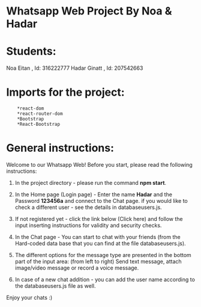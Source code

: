 # Whatsapp Web Project By Noa & Hadar

 # Students:
   Noa Eitan , Id: 316222777
   Hadar Ginatt , Id: 207542663
    
   # Imports for the project:
        *react-dom
        *react-router-dom
        *Bootstrap
        *React-Bootstrap
        
   # General instructions:
   
   Welcome to our Whatsapp Web!
   Before you start, please read the following instructions:
   
   1. In the project directory - please run the command **npm start**.
   
   2. In the Home page (Login page) - Enter the name **Hadar** and the Password **123456a** and connect to the Chat page.
      if you would like to check a different user -  see the details in  databaseusers.js.
   3. If not registered yet - click the link below (Click here) and follow the input inserting instructions for validity and security checks.
   4. In the Chat page - You can start to chat with your friends (from the Hard-coded data base that you can find at the file databaseusers.js).
   5. The different options for the message type are presented in the bottom part of the input area:
      (from left to right) Send text message, attach image/video message or record a voice message.
   6. In case of a new chat addition - you can add the user name according to the databaseusers.js file as well.
   
   
   Enjoy your chats :)
   
   
       
  
  
